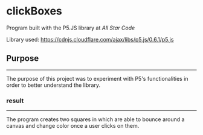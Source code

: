 # clickBoxes
Program built with the P5.JS library at *All Star Code*

Library used:
https://cdnjs.cloudflare.com/ajax/libs/p5.js/0.6.1/p5.js

## Purpose
---
The purpose of this project was to experiment with P5's functionalities in order to better understand the library.

### result
---
The program creates two squares in which are able to bounce around a canvas and change color once a user clicks on them.